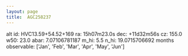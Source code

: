 ```yaml
---
layout: page
title:  AGC258237
--- 
```

alt id: HVC13.59+54.52+169
ra: 15h07m23.0s
dec: +11d32m56s
cz: 155.0
w50: 23.0
abar: 7.07106781187
m_hi: 5.5
n_hi: 19.0715706692
months observable: ['Jan', 'Feb', 'Mar', 'Apr', 'May', 'Jun']
